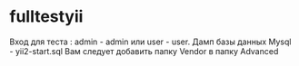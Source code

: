 # fulltestyii
Вход для теста :
admin - admin или user - user.
Дамп базы данных Mysql - yii2-start.sql
Вам следует добавить папку Vendor в папку Advanced

